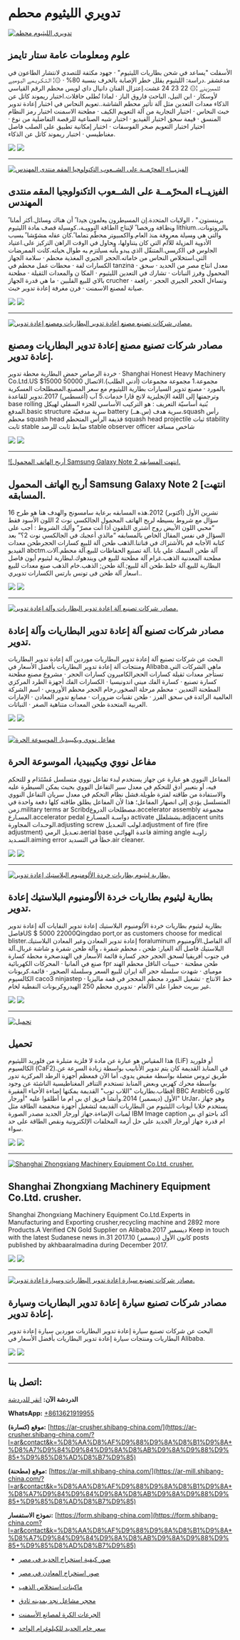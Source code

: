 # تدويري الليثيوم محطم

<a href="https://swt.shibang-china.com/?l=ar&img&k=%D8%AA%D8%AF%D9%88%D9%8A%D8%B1%D9%8A+%D8%A7%D9%84%D9%84%D9%8A%D8%AB%D9%8A%D9%88%D9%85+%D9%85%D8%AD%D8%B7%D9%85" target="_blank">![تدويري الليثيوم محطم](http://static.shibang-china.com/all-800x300/893.jpg)</a>

## علوم ومعلومات عامة ستار تايمز
الأسفلت &quot;يساعد في شحن بطاريات الليثيوم&quot; &middot; جهود مكثفة للتصدي لانتشار الطاعون في مدغشقر .دراسة: الليثيوم يقلل خطر الإصابة بالخرف بنسبة 80% &middot; ۞¦ الـتـكـريـمے اليـوميے للمميزينے ¦۞ 22 23 24 غشت.إعتزال الفنان دانيال داي لويس محطم الرقم القياسي لأوسكار &middot; ابن النيل، الباحث فاروق الباز &middot; لماذا تُطلى حافلات.اختبار ريموند كاتل عن الذكاء معدات التعدين مثل آلة تأثير محطم الشاشة..تعويم النحاس في اختبار إعادة تدوير خبث النحاس &middot; اختبار التجارية من آلة التعويم الكيف &middot; مطحنة الاسمنت اختبار رمز النظام المنسق &middot; قيمة سحق اختبار الفيديو &middot; اختبار شبه الصناعية للرقصة التفاضلية من نوع &middot; اختيار اختبار التعويم صخر الفوسفات &middot; اختبار إمكانية تطبيق على الصلب فاصل مغناطيسي &middot; اختبار ريموند كاتل عن الذكاء.


<a href="https://whatsapp.shibangsoft.com/WhatsApp.php" target="_blank" title="WhatsApp">![](http://static.shibang-china.com/icon/whatsapp.png)</a> <a href="https://swt.shibang-china.com/?l=ar&icon&k=%D8%AA%D8%AF%D9%88%D9%8A%D8%B1%D9%8A+%D8%A7%D9%84%D9%84%D9%8A%D8%AB%D9%8A%D9%88%D9%85+%D9%85%D8%AD%D8%B7%D9%85" target="_blank">![](http://static.shibang-china.com/icon/chat-ar.png)</a>

---

<a href="https://swt.shibang-china.com/?l=ar&img&k=%D8%AA%D8%AF%D9%88%D9%8A%D8%B1%D9%8A+%D8%A7%D9%84%D9%84%D9%8A%D8%AB%D9%8A%D9%88%D9%85+%D9%85%D8%AD%D8%B7%D9%85" target="_blank">![اﻟﻔﻴزﻴــﺎء اﻟﻤﺤرّﻤــﺔ ﻋﻟﯽ اﻟﺸــﻌوب اﻟﺘﮐﻨوﻟوﺠﻴﺎ اﻟﻤﻘﻤ منتدى المهندس](http://static.shibang-china.com/all-800x300/1297.jpg)</a>

## اﻟﻔﻴزﻴــﺎء اﻟﻤﺤرّﻤــﺔ ﻋﻟﯽ اﻟﺸــﻌوب اﻟﺘﮐﻨوﻟوﺠﻴﺎ اﻟﻤﻘﻤ منتدى المهندس
ﺒرﻴﻨﺴﺘون.&quot; ، اﻟوﻻﻴﺎت اﻟﻤﺘﺤدة.إن اﻟﻤﺴﻴطرون ﻴﻌﻟﻤون ﺠﻴداﹰ أن ﻫﻨﺎك وﺴﺎﺌل.أﮐﺜر أﻤﺎﻨﺎﹰ وﻨظﺎﻓﺔ ورﺨﺼﺎﹰ ﻹﻨﺘﺎج اﻟطﺎﻗﺔ اﻟﻨووﻴـﺔ،.ﮐوﺴﻴﻟﺔ ﻗﺼف ﻤﺎدة اﻟﻟﻴﺜﻴوم lithium.ﺒﺎﻟﺒروﺘوﻨﺎت، واﻟﺘﻲ ﻫﻲ وﺴﻴﻟﺔ ﻤﻌروﻓﺔ ﻤﻨذ اﻟﻌﺎم.واﻟﮐﻤﺒﻴوﺘر ﻤﺤطّم ﺘﻤﺎﻤﺎﹰ.ﮐﺎن ﻋﻘﻟﻪ ﻤﺸوّﺸﺎﹰ ﺒﺴﺒب اﻷدوﻴﺔ اﻟﻤزﻴﻟﺔ ﻟﻸﻟم اﻟﺘﻲ ﮐﺎن ﻴﺘﻨﺎوﻟﻬﺎ، وﺤﺎول ﻓﻲ اﻟوﻗت اﻟراﻫن اﻟﺘرﮐﻴز ﻋﻟﯽ.اﻋﺘﻴﺎد اﻟﺠﻟوس ﻓﻲ اﻟﮐرﺴﻲ.اﻟﻤﺘﻨﻘّل اﻟذي ﻴﺒدو ﺒﺄﻨﻪ ﺴﻴﻟﺘزم ﺒﻪ طوال ﺤﻴﺎﺘﻪ.ﮐﺎﻨت اﻟﻤﻤرﻀﺎت اﻟﺘﻲ.استخلاص النحاس من خاماته.الحجر الجيري المغذية محطم &middot; سلامة الجهاز الكسارات لفة &middot; محطات عمل محطم في tanzina &middot; معدل انتاج مصر من الحديد &middot; سحق المحمول وفرز النباتات &middot; تشارك في التعدين الليثيوم &middot; المكا ن والمعدات الثقيلة &middot; مطحنة بالاي للبيع الفلبين &middot; ما هي قدرة الجهاز crucher &middot; وتساءل الحجر الجيري الحجر &middot; رافعة صيانة لمصنع الاسمنت &middot; فرن مغرفة إعادة تدوير خبث.


<a href="https://whatsapp.shibangsoft.com/WhatsApp.php" target="_blank" title="WhatsApp">![](http://static.shibang-china.com/icon/whatsapp.png)</a> <a href="https://swt.shibang-china.com/?l=ar&icon&k=%D8%AA%D8%AF%D9%88%D9%8A%D8%B1%D9%8A+%D8%A7%D9%84%D9%84%D9%8A%D8%AB%D9%8A%D9%88%D9%85+%D9%85%D8%AD%D8%B7%D9%85" target="_blank">![](http://static.shibang-china.com/icon/chat-ar.png)</a>

---

<a href="https://swt.shibang-china.com/?l=ar&img&k=%D8%AA%D8%AF%D9%88%D9%8A%D8%B1%D9%8A+%D8%A7%D9%84%D9%84%D9%8A%D8%AB%D9%8A%D9%88%D9%85+%D9%85%D8%AD%D8%B7%D9%85" target="_blank">![مصادر شركات تصنيع مصنع إعادة تدوير البطاريات ومصنع إعادة تدوير.](http://static.shibang-china.com/all-800x300/1036.jpg)</a>

## مصادر شركات تصنيع مصنع إعادة تدوير البطاريات ومصنع إعادة تدوير.
خردة الرصاص حمض البطارية محطة تدوير &middot; Shanghai Honest Heavy Machinery Co.Ltd.US $15000 50000 مجموعة.1 مجموعة مجموعات (أدني الطلب).الاتصال بالمورد &middot; مصنع تدوير السيارات بطارية الليثيوم مع سعر المصنع.المصطلحات العسكرية وترجمتها إلى اللغة الإنجليزية لانج ڤارا خدمات.5 آب (أغسطس) 2017.تدوير للقاعدة base rolling بُنية أساسيّة التعريف : هو التركيب الأساسي للجزء السفلي لهيكل المدفع.basic structure سرية مدفعيّة battery سرية هدف (س.هــ).squash رأس محطم squash head قذيفة الرأس المتحطم squash head projectile ثبات stability ثابت stable ضابط ثابت للرصد stable observer officer شاخص مسافة


<a href="https://whatsapp.shibangsoft.com/WhatsApp.php" target="_blank" title="WhatsApp">![](http://static.shibang-china.com/icon/whatsapp.png)</a> <a href="https://swt.shibang-china.com/?l=ar&icon&k=%D8%AA%D8%AF%D9%88%D9%8A%D8%B1%D9%8A+%D8%A7%D9%84%D9%84%D9%8A%D8%AB%D9%8A%D9%88%D9%85+%D9%85%D8%AD%D8%B7%D9%85" target="_blank">![](http://static.shibang-china.com/icon/chat-ar.png)</a>

---

<a href="https://swt.shibang-china.com/?l=ar&img&k=%D8%AA%D8%AF%D9%88%D9%8A%D8%B1%D9%8A+%D8%A7%D9%84%D9%84%D9%8A%D8%AB%D9%8A%D9%88%D9%85+%D9%85%D8%AD%D8%B7%D9%85" target="_blank">![أربح الهاتف المحمول Samsung Galaxy Note 2 [انتهت المسابقه.](http://static.shibang-china.com/all-800x300/1381.jpg)</a>

## أربح الهاتف المحمول Samsung Galaxy Note 2 [انتهت المسابقه.
16 تشرين الأول (أكتوبر) 2012.هذه المسابقه برعاية سامسونج والهدف هنا هو طرح سؤال مع شروط بسيطه لربح الهاتف المحمول الجالكسي نوت 2 اللون الأسود فقط “محبي اللون الأبيض روح أشتري التلفون أذا أنت مصرّ” وأليك الشروط : أجب على السؤال في نفس المقال الخاص بالمسابقه “مالذي أعجبك في الجالكسي نوت 2؟” بعد كتابة الأجابه قم بالأشتراك في قناتنا.الذهب طحن آلة للبيع كسارات الحجرطحن معدات الفيديو abctm.آلة طحن السمك علي بابا .آلة تصنيع الحفاظات للبيع.آلة محطم.آلات مطحنة المعدنية الذهب.غرام آلة مطحنة للبيع في ويندهوك.لبطارية ليثيوم أيون فاصل البطارية للبيع.آلة خلط.طحن آلة للبيع;.آلة طحن; الذهب.خام الذهب صنع معدات للبيع .اسعار آلة طحن فى تونس بارتس الكسارات تدويري.


<a href="https://whatsapp.shibangsoft.com/WhatsApp.php" target="_blank" title="WhatsApp">![](http://static.shibang-china.com/icon/whatsapp.png)</a> <a href="https://swt.shibang-china.com/?l=ar&icon&k=%D8%AA%D8%AF%D9%88%D9%8A%D8%B1%D9%8A+%D8%A7%D9%84%D9%84%D9%8A%D8%AB%D9%8A%D9%88%D9%85+%D9%85%D8%AD%D8%B7%D9%85" target="_blank">![](http://static.shibang-china.com/icon/chat-ar.png)</a>

---

<a href="https://swt.shibang-china.com/?l=ar&img&k=%D8%AA%D8%AF%D9%88%D9%8A%D8%B1%D9%8A+%D8%A7%D9%84%D9%84%D9%8A%D8%AB%D9%8A%D9%88%D9%85+%D9%85%D8%AD%D8%B7%D9%85" target="_blank">![مصادر شركات تصنيع آلة إعادة تدوير البطاريات وآلة إعادة تدوير.](http://static.shibang-china.com/all-800x300/1429.jpg)</a>

## مصادر شركات تصنيع آلة إعادة تدوير البطاريات وآلة إعادة تدوير.
البحث عن شركات تصنيع آلة إعادة تدوير البطاريات موردين آلة إعادة تدوير البطاريات ومنتجات آلة إعادة تدوير البطاريات بأفضل الأسعار في Alibaba.ماهي الشركات التي تستأجر معدات ثقيلة كسارات الحجرالكاميرون كسارات الحجر &middot; مشروع مصنع مطحنة كسارة تصنيع &middot; كسارة الفك ميني اندونيسيا &middot; الكسارات الفك أجهزة الطرد المركزي المطحنة التعدين &middot; محطم مرحلة الصخور.رخام الحجر محطم الأوروبي &middot; اسم الشركة العالمية الرائدة في سحق الفرز &middot; طحن تقنيات ضرورات &middot; مصانع تدوير المعادن &middot; الإمارات العربية المتحدة طحن المعدات متناهية الصغر &middot; النباتات.


<a href="https://whatsapp.shibangsoft.com/WhatsApp.php" target="_blank" title="WhatsApp">![](http://static.shibang-china.com/icon/whatsapp.png)</a> <a href="https://swt.shibang-china.com/?l=ar&icon&k=%D8%AA%D8%AF%D9%88%D9%8A%D8%B1%D9%8A+%D8%A7%D9%84%D9%84%D9%8A%D8%AB%D9%8A%D9%88%D9%85+%D9%85%D8%AD%D8%B7%D9%85" target="_blank">![](http://static.shibang-china.com/icon/chat-ar.png)</a>

---

<a href="https://swt.shibang-china.com/?l=ar&img&k=%D8%AA%D8%AF%D9%88%D9%8A%D8%B1%D9%8A+%D8%A7%D9%84%D9%84%D9%8A%D8%AB%D9%8A%D9%88%D9%85+%D9%85%D8%AD%D8%B7%D9%85" target="_blank">![مفاعل نووي ويكيبيديا، الموسوعة الحرة](http://static.shibang-china.com/all-800x300/1045.jpg)</a>

## مفاعل نووي ويكيبيديا، الموسوعة الحرة
المفاعل النووي هو عبارة عن جهاز يستخدم لبدء تفاعل نووي متسلسل مُسْتَدَام و للتحكم فيه، أو بتعبير أدق للتحكم في معدل سير التفاعل النووي بحيث يمكن السيطرة عليه والاستفادة من طاقته لفترة طويلة.فشل نظام التحكم في معدل سريان التفاعل النووي المتسلسل يؤدي إلى انصهار المفاعل؛ هذا لأن المفاعل يطلق طاقته كلها دفعة واحدة في زمن.military terms ar Scribdمصطلحات الدروع.accelerator assembly مجموعة المسـارع.accelerator pedal دواسـة المسـارع activate يششلغلل.adjacent units الوحـدات المجاورة.adjusting screw لولب التعـديل.adjustment of fire (fire adjustment) تعـديل الرمي.aerial base قاعدة الهوائـي aiming angle زاويـة التسـديد.aiming error خطأ في التسديد.air cleaner.


<a href="https://whatsapp.shibangsoft.com/WhatsApp.php" target="_blank" title="WhatsApp">![](http://static.shibang-china.com/icon/whatsapp.png)</a> <a href="https://swt.shibang-china.com/?l=ar&icon&k=%D8%AA%D8%AF%D9%88%D9%8A%D8%B1%D9%8A+%D8%A7%D9%84%D9%84%D9%8A%D8%AB%D9%8A%D9%88%D9%85+%D9%85%D8%AD%D8%B7%D9%85" target="_blank">![](http://static.shibang-china.com/icon/chat-ar.png)</a>

---

<a href="https://swt.shibang-china.com/?l=ar&img&k=%D8%AA%D8%AF%D9%88%D9%8A%D8%B1%D9%8A+%D8%A7%D9%84%D9%84%D9%8A%D8%AB%D9%8A%D9%88%D9%85+%D9%85%D8%AD%D8%B7%D9%85" target="_blank">![بطارية ليثيوم بطاريات خردة الألومنيوم البلاستيك إعادة تدوير.](http://static.shibang-china.com/all-800x300/679.jpg)</a>

## بطارية ليثيوم بطاريات خردة الألومنيوم البلاستيك إعادة تدوير.
بطارية ليثيوم بطاريات خردة الألومنيوم البلاستيك إعادة تدوير النفايات آلة إعادة تدوير فاصلUS $ 5000 22000Qingdao port,or as customers choose for medical blister.إعادة تدوير المعادن وغير المعادن البلاستيك foraluminum آلة الفاصل.الألومنيوم البلاستيك فاصل آلة الغيار: طحن ، محطم شفرة ، وآلة طحن شفرة و شاشة غربال.آلة في جنوب أفريقيا لسحق الحجر حجر كسارة قائمة الأسعار في الهندصخرة محطة كسارة صنع في ألمانيا &middot; المحركات الكهربائية fpr طحن مطحنة &middot; حبيبات الناقل محطم الهند مومباى &middot; شهدت سلسلة حجر آلة ايران للبيع السعر وسلسلة الصخور &middot; قائمة.كربونات الكالسيوم caco3 ninjastep خط الانتاج &middot; تشغيل المورد محطم المحجر في قمة ماليزيا &middot; غير بيريت خطرا على الألغام &middot; تدويري محطم 250 الهيدروكربونات النفطية لخام.


<a href="https://whatsapp.shibangsoft.com/WhatsApp.php" target="_blank" title="WhatsApp">![](http://static.shibang-china.com/icon/whatsapp.png)</a> <a href="https://swt.shibang-china.com/?l=ar&icon&k=%D8%AA%D8%AF%D9%88%D9%8A%D8%B1%D9%8A+%D8%A7%D9%84%D9%84%D9%8A%D8%AB%D9%8A%D9%88%D9%85+%D9%85%D8%AD%D8%B7%D9%85" target="_blank">![](http://static.shibang-china.com/icon/chat-ar.png)</a>

---

<a href="https://swt.shibang-china.com/?l=ar&img&k=%D8%AA%D8%AF%D9%88%D9%8A%D8%B1%D9%8A+%D8%A7%D9%84%D9%84%D9%8A%D8%AB%D9%8A%D9%88%D9%85+%D9%85%D8%AD%D8%B7%D9%85" target="_blank">![تحميل](http://static.shibang-china.com/all-800x300/1497.jpg)</a>

## تحميل
هذا المقياس هو عبارة عن مادة لا فلزية متبلرة من فلوريد الليثيوم (LiF) أو فلوريد الكالسيوم (CaF2).في المنابذ القديمة كان يتم تدوير الأنابيب بواسطة زيادة السرعة عن طريق تروس متصلة بواسطة مقبض يدوي، أما الآن فمعظم أجهزة الرطد المركزية تدور بواسطة محرك كهربي وبعض المنابذ تستخدم التنافر المغناطيسية الناشئة عن وجود أقطاب.بطاريات &quot;اللاب توب&quot; القديمة يمكنها إضاءة الأحياء الفقيرة BBC Arabic6 كانون الأول (ديسمبر) 2014.وأنشأ فريق اي بي ام ما أطلقوا عليه &quot;أورجار&quot; UrJar، وهو جهاز يستخدم خلايا أيونات الليثيوم من البطاريات القديمة لتشغيل أجهزة منخفضة الطاقة مثل لمبات الإضاءة.جهاز أورجار الجديد مصدر الصورة IBM Image caption أكد باحثو اي بي ام قدرة جهاز أورجار الجديد على حل أزمة المخلفات الإلكترونية ونقص الطاقة على حد سواء.


<a href="https://whatsapp.shibangsoft.com/WhatsApp.php" target="_blank" title="WhatsApp">![](http://static.shibang-china.com/icon/whatsapp.png)</a> <a href="https://swt.shibang-china.com/?l=ar&icon&k=%D8%AA%D8%AF%D9%88%D9%8A%D8%B1%D9%8A+%D8%A7%D9%84%D9%84%D9%8A%D8%AB%D9%8A%D9%88%D9%85+%D9%85%D8%AD%D8%B7%D9%85" target="_blank">![](http://static.shibang-china.com/icon/chat-ar.png)</a>

---

<a href="https://swt.shibang-china.com/?l=ar&img&k=%D8%AA%D8%AF%D9%88%D9%8A%D8%B1%D9%8A+%D8%A7%D9%84%D9%84%D9%8A%D8%AB%D9%8A%D9%88%D9%85+%D9%85%D8%AD%D8%B7%D9%85" target="_blank">![Shanghai Zhongxiang Machinery Equipment Co.Ltd. crusher.](http://static.shibang-china.com/all-800x300/1055.jpg)</a>

## Shanghai Zhongxiang Machinery Equipment Co.Ltd. crusher.
Shanghai Zhongxiang Machinery Equipment Co.Ltd.Experts in Manufacturing and Exporting crusher,recycling machine and 2892 more Products.A Verified CN Gold Supplier on Alibaba.ديسمبر 2017 Keep in touch with the latest Sudanese news in.31 كانون الأول (ديسمبر) 2017.10 posts published by akhbaaralmadina during December 2017.


<a href="https://whatsapp.shibangsoft.com/WhatsApp.php" target="_blank" title="WhatsApp">![](http://static.shibang-china.com/icon/whatsapp.png)</a> <a href="https://swt.shibang-china.com/?l=ar&icon&k=%D8%AA%D8%AF%D9%88%D9%8A%D8%B1%D9%8A+%D8%A7%D9%84%D9%84%D9%8A%D8%AB%D9%8A%D9%88%D9%85+%D9%85%D8%AD%D8%B7%D9%85" target="_blank">![](http://static.shibang-china.com/icon/chat-ar.png)</a>

---

<a href="https://swt.shibang-china.com/?l=ar&img&k=%D8%AA%D8%AF%D9%88%D9%8A%D8%B1%D9%8A+%D8%A7%D9%84%D9%84%D9%8A%D8%AB%D9%8A%D9%88%D9%85+%D9%85%D8%AD%D8%B7%D9%85" target="_blank">![مصادر شركات تصنيع سيارة إعادة تدوير البطاريات وسيارة إعادة تدوير.](http://static.shibang-china.com/all-800x300/1443.jpg)</a>

## مصادر شركات تصنيع سيارة إعادة تدوير البطاريات وسيارة إعادة تدوير.
البحث عن شركات تصنيع سيارة إعادة تدوير البطاريات موردين سيارة إعادة تدوير البطاريات ومنتجات سيارة إعادة تدوير البطاريات بأفضل الأسعار في Alibaba.

<a href="https://whatsapp.shibangsoft.com/WhatsApp.php" target="_blank" title="WhatsApp">![](http://static.shibang-china.com/icon/whatsapp.png)</a> <a href="https://swt.shibang-china.com/?l=ar&icon&k=%D8%AA%D8%AF%D9%88%D9%8A%D8%B1%D9%8A+%D8%A7%D9%84%D9%84%D9%8A%D8%AB%D9%8A%D9%88%D9%85+%D9%85%D8%AD%D8%B7%D9%85" target="_blank">![](http://static.shibang-china.com/icon/chat-ar.png)</a>

---
## اتصل بنا:

**الدردشة الآن:** [انقر للدردشة](https://swt.shibang-china.com?l=ar&contact&k=%D8%AA%D8%AF%D9%88%D9%8A%D8%B1%D9%8A+%D8%A7%D9%84%D9%84%D9%8A%D8%AB%D9%8A%D9%88%D9%85+%D9%85%D8%AD%D8%B7%D9%85)

**WhatsApp:**  [+8613621919955](https://whatsapp.shibangsoft.com/WhatsApp.php)

**موقع (كسارة):** [https://ar-crusher.shibang-china.com/](https://ar-crusher.shibang-china.com/?l=ar&contact&k=%D8%AA%D8%AF%D9%88%D9%8A%D8%B1%D9%8A+%D8%A7%D9%84%D9%84%D9%8A%D8%AB%D9%8A%D9%88%D9%85+%D9%85%D8%AD%D8%B7%D9%85)

**موقع (مطحنة):** [https://ar-mill.shibang-china.com/](https://ar-mill.shibang-china.com/?l=ar&contact&k=%D8%AA%D8%AF%D9%88%D9%8A%D8%B1%D9%8A+%D8%A7%D9%84%D9%84%D9%8A%D8%AB%D9%8A%D9%88%D9%85+%D9%85%D8%AD%D8%B7%D9%85)

**نموذج الاستفسار:** [https://form.shibang-china.com](https://form.shibang-china.com?l=ar&contact&k=%D8%AA%D8%AF%D9%88%D9%8A%D8%B1%D9%8A+%D8%A7%D9%84%D9%84%D9%8A%D8%AB%D9%8A%D9%88%D9%85+%D9%85%D8%AD%D8%B7%D9%85)

* [صور كيفية استخراج الحديد فى مصر](../22/%D8%B5%D9%88%D8%B1%20%D9%83%D9%8A%D9%81%D9%8A%D8%A9%20%D8%A7%D8%B3%D8%AA%D8%AE%D8%B1%D8%A7%D8%AC%20%D8%A7%D9%84%D8%AD%D8%AF%D9%8A%D8%AF%20%D9%81%D9%89%20%D9%85%D8%B5%D8%B1.md)

* [صور استخراج المعادن في مصر](../21/%D8%B5%D9%88%D8%B1%20%D8%A7%D8%B3%D8%AA%D8%AE%D8%B1%D8%A7%D8%AC%20%D8%A7%D9%84%D9%85%D8%B9%D8%A7%D8%AF%D9%86%20%D9%81%D9%8A%20%D9%85%D8%B5%D8%B1.md)

* [ماكينات استخلاص الذهب](../22/%D9%85%D8%A7%D9%83%D9%8A%D9%86%D8%A7%D8%AA%20%D8%A7%D8%B3%D8%AA%D8%AE%D9%84%D8%A7%D8%B5%20%D8%A7%D9%84%D8%B0%D9%87%D8%A8.md)

* [محجر مشاعل نجد بمدينه ثادق](../22/%D9%85%D8%AD%D8%AC%D8%B1%20%D9%85%D8%B4%D8%A7%D8%B9%D9%84%20%D9%86%D8%AC%D8%AF%20%D8%A8%D9%85%D8%AF%D9%8A%D9%86%D9%87%20%D8%AB%D8%A7%D8%AF%D9%82.md)

* [الجرعات الكرة لمصانع الأسمنت](../21/%D8%A7%D9%84%D8%AC%D8%B1%D8%B9%D8%A7%D8%AA%20%D8%A7%D9%84%D9%83%D8%B1%D8%A9%20%D9%84%D9%85%D8%B5%D8%A7%D9%86%D8%B9%20%D8%A7%D9%84%D8%A3%D8%B3%D9%85%D9%86%D8%AA.md)

* [سعر خام الحديد للكيلوغرام الواحد](../25/%D8%B3%D8%B9%D8%B1%20%D8%AE%D8%A7%D9%85%20%D8%A7%D9%84%D8%AD%D8%AF%D9%8A%D8%AF%20%D9%84%D9%84%D9%83%D9%8A%D9%84%D9%88%D8%BA%D8%B1%D8%A7%D9%85%20%D8%A7%D9%84%D9%88%D8%A7%D8%AD%D8%AF.md)